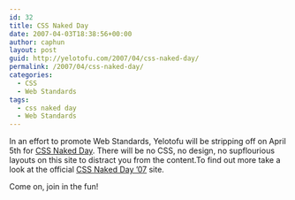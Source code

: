 ```yaml
---
id: 32
title: CSS Naked Day
date: 2007-04-03T18:38:56+00:00
author: caphun
layout: post
guid: http://yelotofu.com/2007/04/css-naked-day/
permalink: /2007/04/css-naked-day/
categories:
  - CSS
  - Web Standards
tags:
  - css naked day
  - Web Standards
---
```

In an effort to promote Web Standards, Yelotofu will be stripping off on April 5th for [CSS Naked Day](http://naked.dustindiaz.com/). There will be no CSS, no design, no supflourious layouts on this site to distract you from the content.To find out more take a look at the official [CSS Naked Day &#8217;07](http://naked.dustindiaz.com/) site.

Come on, join in the fun!